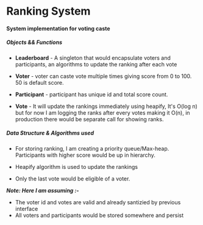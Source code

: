 # Ranking System

#### System implementation for voting caste

##### Objects && Functions

- **Leaderboard** - A singleton that would encapsulate voters and participants, an algorithms to update the ranking after each vote

- **Voter** - voter can caste vote multiple times giving score from 0 to 100. 50 is default score.

- **Participant** - participant has unique id and total score count.

- **Vote** - It will update the rankings immediately using heapify, It's O(log n) but for now I am logging the ranks after every votes making it O(n), in production there would be separate call for showing ranks.

##### Data Structure & Algorithms used

- For storing ranking, I am creating a priority queue/Max-heap. Participants with higher score would be up in hierarchy.

- Heapify algorithm is used to update the rankings

- Only the last vote would be eligible of a voter.

**_Note: Here I am assuming :-_**

- The voter id and votes are valid and already santizied by previous interface
- All voters and participants would be stored somewhere and persist
